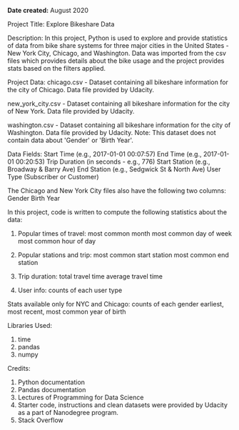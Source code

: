 **Date created:**
August 2020

Project Title:
Explore Bikeshare Data

Description:
In this project, Python is used to explore and provide statistics of data from bike share systems for three major cities in the United States - New York City, Chicago, and Washington. Data was imported from the csv files which provides details about the bike usage and the project provides stats based on the filters applied.

Project Data:
chicago.csv - Dataset containing all bikeshare information for the city of Chicago. Data file provided by Udacity.

new_york_city.csv - Dataset containing all bikeshare information for the city of New York. Data file provided by Udacity.

washington.csv - Dataset containing all bikeshare information for the city of Washington. Data file provided by Udacity.
Note: This dataset does not contain data about 'Gender' or 'Birth Year'.

Data Fields:
Start Time (e.g., 2017-01-01 00:07:57)
End Time (e.g., 2017-01-01 00:20:53)
Trip Duration (in seconds - e.g., 776)
Start Station (e.g., Broadway & Barry Ave)
End Station (e.g., Sedgwick St & North Ave)
User Type (Subscriber or Customer)

The Chicago and New York City files also have the following two columns:
Gender
Birth Year


In this project, code is written to compute the following statistics about the data:

1. Popular times of travel:
most common month
most common day of week
most common hour of day

2. Popular stations and trip:
most common start station
most common end station

3. Trip duration:
total travel time
average travel time

4. User info:
counts of each user type

Stats available only for NYC and Chicago:
counts of each gender
earliest, most recent, most common year of birth

Libraries Used:
1. time
2. pandas
3. numpy

Credits:
1. Python documentation
2. Pandas documentation
3. Lectures of Programming for Data Science
4. Starter code, instructions and clean datasets were provided by Udacity as a part of Nanodegree program.
5. Stack Overflow

